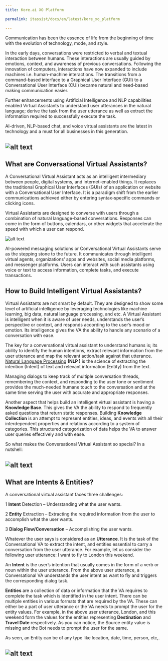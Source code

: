 ```yaml
---
title: Kore.ai XO Platform

permalink: itassist/docs/en/latest/kore_xo_platform

---
```

Communication has been the essence of life from the beginning of time with the evolution of technology, mode, and style.

In the early days, conversations were restricted to verbal and textual interaction between humans. These interactions are usually guided by emotions, context, and awareness of previous conversations. Following the innovation of computers, interactions have now expanded to include machines i.e. human-machine interactions. The transitions from a command-based interface to a Graphical User Interface (GUI) to a Conversational User Interface (CUI) became natural and need-based making communication easier.

Further enhancements using Artificial Intelligence and NLP capabilities enabled Virtual Assistants to understand user utterances in the natural language; derive the task from the user utterance as well as extract the information required to successfully execute the task.

AI-driven, NLP-based chat, and voice virtual assistants are the latest in technology and a must for all businesses in this generation.

![alt text](https://developer.kore.ai/wp-content/uploads/ConversationalBot0.png)
---
## What are Conversational Virtual Assistants?

A Conversational Virtual Assistant acts as an intelligent intermediary between people, digital systems, and internet-enabled things. It replaces the traditional Graphical User Interfaces (GUIs) of an application or website with a Conversational User Interface. It is a paradigm shift from the earlier communications achieved either by entering syntax-specific commands or clicking icons.

Virtual Assistants are designed to converse with users through a combination of natural language-based conversations. Responses can come in the form of buttons, calendars, or other widgets that accelerate the speed with which a user can respond.

![alt text](https://developer.kore.ai/wp-content/uploads/ConversationalBot1.png)

AI-powered messaging solutions or Conversational Virtual Assistants serve as the stepping stone to the future. It communicates through intelligent virtual agents, organizations’ apps and websites, social media platforms, and messenger platforms. Users can interact with such assistants using voice or text to access information, complete tasks, and execute transactions.

## How to Build Intelligent Virtual Assistants?

Virtual Assistants are not smart by default. They are designed to show some level of artificial intelligence by leveraging technologies like machine learning, big data, natural language processing, and etc. A Virtual Assistant is intelligent when it is aware of user needs, understands the user’s perspective or context, and responds according to the user’s mood or emotion. Its intelligence gives the VA the ability to handle any scenario of a conversation with ease.

The key for a conversational virtual assistant to understand humans is; its ability to identify the human intentions, extract relevant information from the user utterance and map the relevant action/task against that utterance. [Natural Language Processing](https://pages.github.com/) **(NLP )** is the science of extracting the intention (Intent) of text and relevant information (Entity) from the text.

Managing dialogs to keep track of multiple conversation threads, remembering the context, and responding to the user tone or sentiment provides the much-needed humane touch to the conversation and at the same time serving the user with accurate and appropriate responses.

Another aspect that helps build an intelligent virtual assistant is having a **Knowledge Base**. This gives the VA the ability to respond to frequently asked questions that return static responses. Building **Knowledge Collection** is an attempt to represent entities, ideas, and events with all their interdependent properties and relations according to a system of categories. This structured categorization of data helps the VA to answer user queries effectively and with ease.

So what makes the Conversational Virtual Assistant so special? In a nutshell:

![alt text](https://developer.kore.ai/wp-content/uploads/ConversationalBot2.png)
---
## What are Intents & Entities?

A conversational virtual assistant faces three challenges:

1 **Intent** Detection – Understanding what the user wants.

2 **Entity** Extraction – Extracting the required information from the user to accomplish what the user wants.

3 **Dialog Flow/Conversation**  – Accomplishing the user wants.

Whatever the user says is considered as an **Utterance**. It is the task of the Conversational VA to extract the intent, and entities essential to carry a conversation from the user utterance. For example, let us consider the following user utterance: I want to fly to London this weekend.

An **Intent** is the user’s intention that usually comes in the form of a verb or noun within the user utterance. From the above user utterance, a Conversational VA understands the user intent as want to fly and triggers the corresponding dialog task.

**Entities** are a collection of data or information that the VA requires to complete the task which is identified in the user intent. There can be multiple entities in various formats that are required by the VA. These can either be a part of user utterance or the VA needs to prompt the user for the entity values. For example, in the above user utterance, London, and this weekend form the values for the entities representing **Destination** and **Travel Date** respectively. As you can notice, the Source entity value is missing and the Bot needs to prompt the user for the same.

As seen, an Entity can be of any type like location, date, time, person, etc,.

![alt text](https://developer.kore.ai/wp-content/uploads/ConversationalBot3.png)
---
